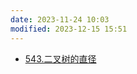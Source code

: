 ```yaml
---
date: 2023-11-24 10:03
modified: 2023-12-15 15:51
---
```


- [543.二叉树的直径](https://leetcode.cn/problems/diameter-of-binary-tree/)
